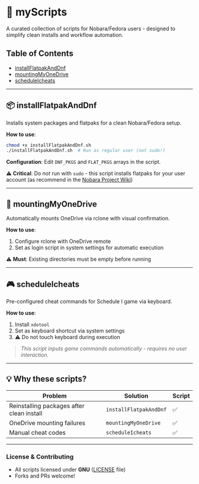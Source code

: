 # 📜 myScripts

A curated collection of scripts for Nobara/Fedora users - designed to simplify clean installs and workflow automation.

## Table of Contents

- [installFlatpakAndDnf](#-installflatpakanddnf)
- [mountingMyOneDrive](#-mountingmyonedrive)
- [scheduleIcheats](#-scheduleicheats)

---

## 📦 installFlatpakAndDnf

Installs system packages and flatpaks for a clean Nobara/Fedora setup.

**How to use**:
```bash
chmod +x installFlatpakAndDnf.sh
./installFlatpakAndDnf.sh  # Run as regular user (not sudo!)
```

**Configuration**: Edit `DNF_PKGS` and `FLAT_PKGS` arrays in the script.

⚠️ **Critical**: Do *not* run with `sudo` - this script installs flatpaks for your user account (as recommend in the [Nobara Project Wiki](https://wiki.nobaraproject.org/en/new-user-guide-general-guidelines))

---

## 🚚 mountingMyOneDrive

Automatically mounts OneDrive via rclone with visual confirmation.

**How to use**:
1. Configure rclone with OneDrive remote
2. Set as login script in system settings for automatic execution

⚠️ **Must**: Existing directories must be empty before running

---

## 🎮 scheduleIcheats

Pre-configured cheat commands for Schedule I game via keyboard.

**How to use**:
1. Install `xdotool`
2. Set as keyboard shortcut via system settings
3. ⚠️ Do not touch keyboard during execution

> *This script inputs game commands automatically - requires no user interaction.*

---

## 💡 Why these scripts?

| Problem | Solution | Script |
|---------|-----------|--------|
| Reinstalling packages after clean install | `installFlatpakAndDnf` | ✅ |
| OneDrive mounting failures | `mountingMyOneDrive` | ✅ |
| Manual cheat codes | `scheduleIcheats` | ✅ |

---

### License & Contributing

- All scripts licensed under **GNU** ([LICENSE](LICENSE) file)
- Forks and PRs welcome!
